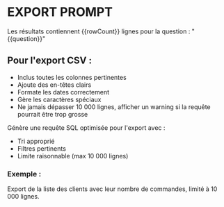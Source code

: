 # EXPORT PROMPT

Les résultats contiennent {{rowCount}} lignes pour la question : "{{question}}"

## Pour l'export CSV :
- Inclus toutes les colonnes pertinentes
- Ajoute des en-têtes clairs
- Formate les dates correctement
- Gère les caractères spéciaux
- Ne jamais dépasser 10 000 lignes, afficher un warning si la requête pourrait être trop grosse

Génère une requête SQL optimisée pour l'export avec :
- Tri approprié
- Filtres pertinents
- Limite raisonnable (max 10 000 lignes)

### Exemple :
Export de la liste des clients avec leur nombre de commandes, limité à 10 000 lignes. 